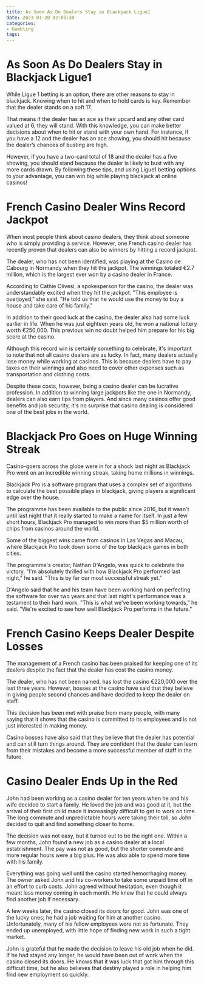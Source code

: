 ```yaml
---
title: As Soon As Do Dealers Stay in Blackjack Ligue1 
date: 2023-01-20 02:05:30
categories:
- Gambling
tags:
---
```



#  As Soon As Do Dealers Stay in Blackjack Ligue1 

While Ligue 1 betting is an option, there are other reasons to stay in blackjack. Knowing when to hit and when to hold cards is key. Remember that the dealer stands on a soft 17.

That means if the dealer has an ace as their upcard and any other card valued at 6, they will stand. With this knowledge, you can make better decisions about when to hit or stand with your own hand. For instance, if you have a 12 and the dealer has an ace showing, you should hit because the dealer’s chances of busting are high.

However, if you have a two-card total of 18 and the dealer has a five showing, you should stand because the dealer is likely to bust with any more cards drawn. By following these tips, and using Ligue1 betting options to your advantage, you can win big while playing blackjack at online casinos!

#  French Casino Dealer Wins Record Jackpot 

When most people think about casino dealers, they think about someone who is simply providing a service. However, one French casino dealer has recently proven that dealers can also be winners by hitting a record jackpot.

The dealer, who has not been identified, was playing at the Casino de Cabourg in Normandy when they hit the jackpot. The winnings totaled €2.7 million, which is the largest ever won by a casino dealer in France.

According to Cathie Olivesi, a spokesperson for the casino, the dealer was understandably excited when they hit the jackpot. "This employee is overjoyed," she said. "He told us that he would use the money to buy a house and take care of his family."

In addition to their good luck at the casino, the dealer also had some luck earlier in life. When he was just eighteen years old, he won a national lottery worth €250,000. This previous win no doubt helped him prepare for his big score at the casino.

Although this record win is certainly something to celebrate, it's important to note that not all casino dealers are as lucky. In fact, many dealers actually lose money while working at casinos. This is because dealers have to pay taxes on their winnings and also need to cover other expenses such as transportation and clothing costs.

Despite these costs, however, being a casino dealer can be lucrative profession. In addition to winning large jackpots like the one in Normandy, dealers can also earn tips from players. And since many casinos offer good benefits and job security, it's no surprise that casino dealing is considered one of the best jobs in the world.

#  Blackjack Pro Goes on Huge Winning Streak 

Casino-goers across the globe were in for a shock last night as Blackjack Pro went on an incredible winning streak, taking home millions in winnings.

Blackjack Pro is a software program that uses a complex set of algorithms to calculate the best possible plays in blackjack, giving players a significant edge over the house.

The programme has been available to the public since 2016, but it wasn't until last night that it really started to make a name for itself. In just a few short hours, Blackjack Pro managed to win more than $5 million worth of chips from casinos around the world.

Some of the biggest wins came from casinos in Las Vegas and Macau, where Blackjack Pro took down some of the top blackjack games in both cities.

The programme's creator, Nathan D'Angelo, was quick to celebrate the victory. "I'm absolutely thrilled with how Blackjack Pro performed last night," he said. "This is by far our most successful streak yet."

D'Angelo said that he and his team have been working hard on perfecting the software for over two years and that last night's performance was a testament to their hard work. "This is what we've been working towards," he said. "We're excited to see how well Blackjack Pro performs in the future."

#  French Casino Keeps Dealer Despite Losses 

The management of a French casino has been praised for keeping one of its dealers despite the fact that the dealer has cost the casino money.

The dealer, who has not been named, has lost the casino €220,000 over the last three years. However, bosses at the casino have said that they believe in giving people second chances and have decided to keep the dealer on staff.

This decision has been met with praise from many people, with many saying that it shows that the casino is committed to its employees and is not just interested in making money.

Casino bosses have also said that they believe that the dealer has potential and can still turn things around. They are confident that the dealer can learn from their mistakes and become a more successful member of staff in the future.

#  Casino Dealer Ends Up in the Red

John had been working as a casino dealer for ten years when he and his wife decided to start a family. He loved the job and was good at it, but the arrival of their first child made it increasingly difficult to get to work on time. The long commute and unpredictable hours were taking their toll, so John decided to quit and find something closer to home.

The decision was not easy, but it turned out to be the right one. Within a few months, John found a new job as a casino dealer at a local establishment. The pay was not as good, but the shorter commute and more regular hours were a big plus. He was also able to spend more time with his family.

Everything was going well until the casino started hemorrhaging money. The owner asked John and his co-workers to take some unpaid time off in an effort to curb costs. John agreed without hesitation, even though it meant less money coming in each month. He knew that he could always find another job if necessary.

A few weeks later, the casino closed its doors for good. John was one of the lucky ones; he had a job waiting for him at another casino. Unfortunately, many of his fellow employees were not so fortunate. They ended up unemployed, with little hope of finding new work in such a tight market.

John is grateful that he made the decision to leave his old job when he did. If he had stayed any longer, he would have been out of work when the casino closed its doors. He knows that it was luck that got him through this difficult time, but he also believes that destiny played a role in helping him find new employment so quickly.